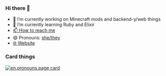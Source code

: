 ### Hi there 👋

- 🔭 I’m currently working on Minecraft mods and backend-y/web things
- 🌱 I’m currently learning Ruby and Elixir
- [📫 How to reach me](https://notme.ml/u/ash)
- 😄 Pronouns: [she/they](https://pronoun.is/she?or=they)
- [🌐 Website](https://ashisbored.github.io)

### Card things

[![en.pronouns.page card](https://pronouns-page.s3.eu-west-1.amazonaws.com/card/en/ashisbored-01FFE1ZAMWYJBZNTTH8WV3PMXG-dark.png)](https://en.pronouns.page/@ashisbored)
